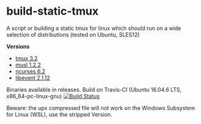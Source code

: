 # build-static-tmux

A script or building a static tmux for linux which should run on a wide selection of distributions (tested on Ubuntu, SLES12)

**Versions**
* [tmux 3.2](https://github.com/tmux/tmux/)
* [musl 1.2.2](https://www.musl-libc.org/)
* [ncurses 6.2](https://invisible-island.net/ncurses/)
* [libevent 2.1.12](https://github.com/libevent/libevent/)

Binaries available in releases.
Build on Travis-CI (Ubuntu 16.04.6 LTS, x86_64-pc-linux-gnu)
[![Build Status](https://travis-ci.org/mjakob-gh/build-static-tmux.svg?branch=master)](https://travis-ci.org/mjakob-gh/build-static-tmux)

Beware: the upx compressed file will not work on the Windows Subsystem for Linux (WSL), use the stripped Version.
